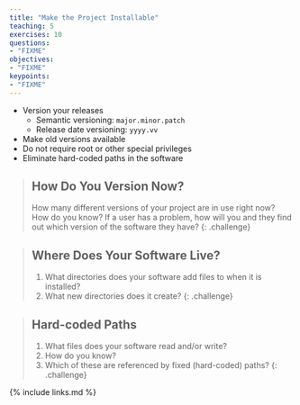 ```yaml
---
title: "Make the Project Installable"
teaching: 5
exercises: 10
questions:
- "FIXME"
objectives:
- "FIXME"
keypoints:
- "FIXME"
---
```


*   Version your releases
    *   Semantic versioning: `major.minor.patch`
    *   Release date versioning: `yyyy.vv`
*   Make old versions available
*   Do not require root or other special privileges
*   Eliminate hard-coded paths in the software

> ## How Do You Version Now?
>
> How many different versions of your project are in use right now?
> How do you know?
> If a user has a problem,
> how will you and they find out which version of the software they have?
{: .challenge}

> ## Where Does Your Software Live?
>
> 1.  What directories does your software add files to when it is installed?
> 2.  What new directories does it create?
{: .challenge}

> ## Hard-coded Paths
>
> 1.  What files does your software read and/or write?
> 2.  How do you know?
> 3.  Which of these are referenced by fixed (hard-coded) paths?
{: .challenge}

{% include links.md %}
